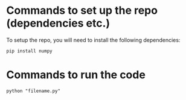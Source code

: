 # Commands to set up the repo (dependencies etc.)

To setup the repo, you will need to install the following dependencies:
```
pip install numpy
```

# Commands to run the code
```
python "filename.py"
```